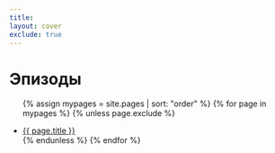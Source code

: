```yaml
---
title:
layout: cover
exclude: true
---
```


# Эпизоды

<ul>

  {% assign mypages = site.pages | sort: "order" %}
  {% for page in mypages %}
  {% unless page.exclude %}
  <li class="intro">
  <a href="{{ page.url | absolute_url }}">{{ page.title }}</a>
  </li>
  {% endunless %}
 {% endfor %}
</ul>
